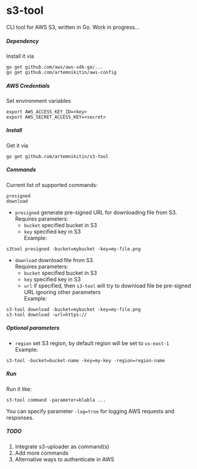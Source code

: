 # s3-tool
CLI tool for AWS S3, written in Go. Work in progress...

##### Dependency

Install it via    
```
go get github.com/aws/aws-sdk-go/...        
go get github.com/artemnikitin/aws-config
```

##### AWS Credentials

Set environment variables     
```
export AWS_ACCESS_KEY_ID=<key>       
export AWS_SECRET_ACCESS_KEY=<secret>
```     

##### Install
Get it via    
``` 
go get github.com/artemnikitin/s3-tool 
``` 

##### Commands
Current list of supported commands:
```
presigned
download
```

- ```presigned``` generate pre-signed URL for downloading file from S3.   
Requires parameters:
    - ```bucket``` specified bucket in S3
    - ```key``` specified key in S3      
Example:   
```
s3tool presigned -bucket=mybucket -key=my-file.png
```

- ```download``` download file from S3.   
Requires parameters:
    - ```bucket``` specified bucket in S3
    - ```key``` specified key in S3  
    - ```url``` if specified, then ```s3-tool``` will try to download file be pre-signed URL ignoring other parameters   
Example:   
```
s3-tool download -bucket=mybucket -key=my-file.png    
s3-tool download -url=https://
```

##### Optional parameters
- ```region``` set S3 region, by default region will be set to ```us-east-1```       
Example:    
``` 
s3-tool -bucket=bucket-name -key=my-key -region=region-name 
```    

##### Run
Run it like:   
```
s3-tool command -parameter=blabla ...
```

You can specify parameter ```-log=true``` for logging AWS requests and responses.

##### TODO  
1. Integrate s3-uploader as command(s)
2. Add more commands
3. Alternative ways to authenticate in AWS